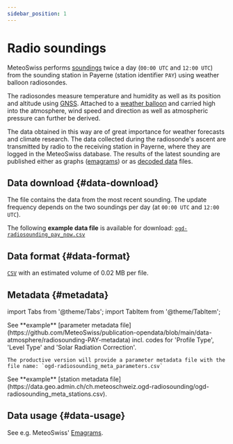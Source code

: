 ```yaml
---
sidebar_position: 1
---
```


# Radio soundings

MeteoSwiss performs [soundings](https://www.meteoswiss.admin.ch/weather/measurement-systems/atmosphere/radio-soundings.html) twice a day (`00:00 UTC` and `12:00 UTC`) from the sounding station in Payerne (station identifier `PAY`) using weather balloon radiosondes.

The radiosondes measure temperature and humidity as well as its position and altitude using [GNSS](https://www.swisstopo.admin.ch/en/global-navigation-satellite-systems). Attached to a [weather balloon](https://www.meteoswiss.admin.ch/weather/weather-and-climate-from-a-to-z/weather-balloon.html) and carried high into the atmosphere, wind speed and direction as well as atmospheric pressure can further be derived. 

The data obtained in this way are of great importance for weather forecasts and climate research. The data collected during the radiosonde's ascent are transmitted by radio to the receiving station in Payerne, where they are logged in the MeteoSwiss database. The results of the latest sounding are published  either as graphs ([emagrams](https://www.meteoswiss.admin.ch/services-and-publications/applications/radio-soundings.html#tab=radio-soundings-emagram)) or as [decoded data](https://www.meteoswiss.admin.ch/services-and-publications/applications/radio-soundings.html#tab=radio-soundings-decoded) files. 

## Data download {#data-download}

The file contains the data from the most recent sounding. The update frequency depends on the two soundings per day (at `00:00 UTC` and `12:00 UTC`).

The following **example data file** is available for download: [`ogd-radiosounding_pay_now.csv`](https://github.com/MeteoSwiss/publication-opendata/tree/main/data-atmosphere/radiosounding)

## Data format {#data-format}

[`CSV`](https://opendatadocs.meteoswiss.ch/general/download#column-separators-and-decimal-dividers) with an estimated volume of 0.02 MB per file.

## Metadata {#metadata}

import Tabs from '@theme/Tabs';
import TabItem from '@theme/TabItem';

<Tabs queryString="metadata">
  <TabItem value="parameters" label="Parameter">
    See **example** [parameter metadata file](https://github.com/MeteoSwiss/publication-opendata/blob/main/data-atmosphere/radiosounding-PAY-metadata) incl. codes for 'Profile Type', 'Level Type' and 'Solar Radiation Correction'.

    The productive version will provide a parameter metadata file with the file name: `ogd-radiosounding_meta_parameters.csv`
  </TabItem>
  <TabItem value="stations" label="Stations">
    See **example** [station metadata file](https://data.geo.admin.ch/ch.meteoschweiz.ogd-radiosounding/ogd-radiosounding_meta_stations.csv).
  </TabItem>
</Tabs>

## Data usage {#data-usage}

See e.g. MeteoSwiss' [Emagrams](https://www.meteoswiss.admin.ch/services-and-publications/applications/radio-soundings.html#tab=radio-soundings-emagram).
